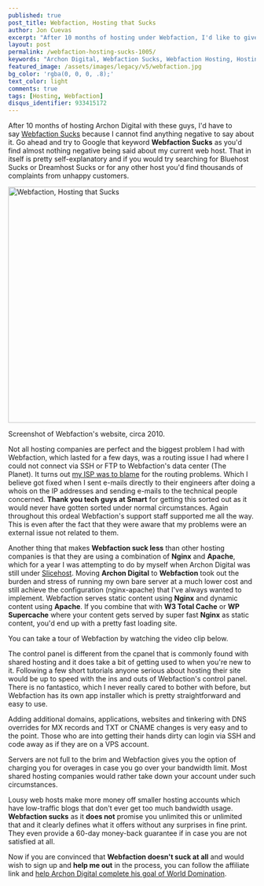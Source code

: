 ```yaml
---
published: true
post_title: Webfaction, Hosting that Sucks
author: Jon Cuevas
excerpt: "After 10 months of hosting under Webfaction, I'd like to give some insight and clarify a few points on as to why Webfaction sucks."
layout: post
permalink: /webfaction-hosting-sucks-1005/
keywords: "Archon Digital, Webfaction Sucks, Webfaction Hosting, Hosting that sucks, webfaction doesn't suck"
featured_image: /assets/images/legacy/v5/webfaction.jpg
bg_color: 'rgba(0, 0, 0, .8);'
text_color: light
comments: true
tags: [Hosting, Webfaction]
disqus_identifier: 933415172
---
```


<p class="lead">
After 10 months of hosting Archon Digital with these guys, I'd have to say <a href="http://archon.digital/webfaction-hosting-sucks-1005/">Webfaction Sucks</a> because I cannot find anything negative to say about it. Go ahead and try to Google that keyword <strong>Webfaction Sucks</strong> as you'd find almost nothing negative being said about my current web host. That in itself is pretty self-explanatory and if you would try searching for Bluehost Sucks or Dreamhost Sucks or for any other host you'd find thousands of complaints from unhappy customers.<!--more-->
</p>

<div class="offgrid-left">
	<img class="size-full wp-image-1010 aligncenter" title="Webfaction, Hosting that Sucks" alt="Webfaction, Hosting that Sucks" src="{{ site.baseurl }}/assets/images/legacy/v5/webfaction.jpg" width="618" height="480" />
	<p class="caption">Screenshot of Webfaction's website, circa 2010.</p>
</div>

Not all hosting companies are perfect and the biggest problem I had with Webfaction, which lasted for a few days, was a routing issue I had where I could not connect via SSH or FTP to Webfaction's data center (The Planet). It turns out [my ISP was to blame][2] for the routing problems. Which I believe got fixed when I sent e-mails directly to their engineers after doing a whois on the IP addresses and sending e-mails to the technical people concerned. **Thank you tech guys at Smart** for getting this sorted out as it would never have gotten sorted under normal circumstances. Again throughout this ordeal Webfaction's support staff supported me all the way. This is even after the fact that they were aware that my problems were an external issue not related to them.

Another thing that makes **Webfaction suck less** than other hosting companies is that they are using a combination of **Nginx** and **Apache**, which for a year I was attempting to do by myself when Archon Digital was still under [Slicehost][3]. Moving **Archon Digital** to **Webfaction** took out the burden and stress of running my own bare server at a much lower cost and still achieve the configuration (nginx-apache) that I've always wanted to implement. Webfaction serves static content using **Nginx** and dynamic content using **Apache**. If you combine that with **W3 Total Cache** or **WP Supercache** where your content gets served by super fast **Nginx** as static content, you'd end up with a pretty fast loading site.

You can take a tour of Webfaction by watching the video clip below.

The control panel is different from the cpanel that is commonly found with shared hosting and it does take a bit of getting used to when you're new to it. Following a few short tutorials anyone serious about hosting their site would be up to speed with the ins and outs of Webfaction's control panel. There is no fantastico, which I never really cared to bother with before, but Webfaction has its own app installer which is pretty straightforward and easy to use.

Adding additional domains, applications, websites and tinkering with DNS overrides for MX records and TXT or CNAME changes is very easy and to the point. Those who are into getting their hands dirty can login via SSH and code away as if they are on a VPS account.

Servers are not full to the brim and Webfaction gives you the option of charging you for overages in case you go over your bandwidth limit. Most shared hosting companies would rather take down your account under such circumstances.

Lousy web hosts make more money off smaller hosting accounts which have low-traffic blogs that don't ever get too much bandwidth usage. **Webfaction sucks** as it **does not** promise you unlimited this or unlimited that and it clearly defines what it offers without any surprises in fine print. They even provide a 60-day money-back guarantee if in case you are not satisfied at all.

Now if you are convinced that **Webfaction doesn't suck at all** and would wish to sign up and **help me out** in the process, you can follow the affiliate link and [help Archon Digital complete his goal of World Domination][4].


[1]: http://archon.digital/webfaction-hosting-sucks-1005/
[2]: http://archon.digital/v5/internet/isp/smartbro/blame-it-on-my-isp-smart-bro/
[3]: http://archon.digital/v5/internet/hosting/a-new-slice-of-life-slicehost/
[4]: http://www.webfaction.com/signup?affiliate=archondigital
